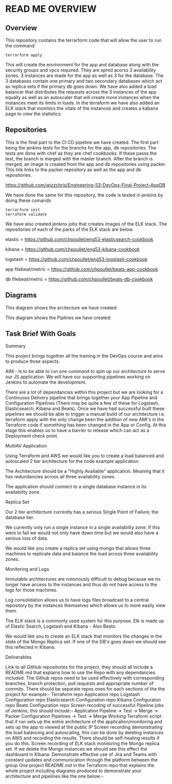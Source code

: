 # READ ME OVERVIEW

## Overview 

This repository contains the terrarform code that will allow the user to run the command

````
terrarform apply
````

This will create the environment for the app and database along with the security groups and vpcs required. They are spred acorss 3 availability zones.
3 Instances are made for the app as well as 3 for the database. The 3 databases contain one primary and two secondary databases which act as replica sets if the primary db goes down.
We have also added a load balancer that distributes the requests across the 3 instances of the app equally as well as an autoscaler that will create more instances when the instances meet its limits in loads.
In the terraform we have also added an ELK stack that monitors the vitals of the instances and creates a kabana page to view the statistics.

## Repositories

This is the final part to the CI CD pipeline we have created. 
The first part being the jenkins tests for the branchs for the app, db repositories. The tests are done with chef as they are chef cookbooks.
If these passs the test, the branch is merged with the master branch.
After the branch is merged, an image is created from the app and db repositories using packer.
This link links to the packer repository as well as the app and db repositories.

https://github.com/wizzchris/Engineering-53-DevOps-Final-Project-AppDB

We have done the same for this repository, the code is tested in jenkins by doing these comands 
````
terrarform init
terraform validate
````
We have also created jenkins jobs that creates images of the ELK stack. The repositories of each of the parks of the ELK stack are below.

elastic = https://github.com/chpoullet/eng53-elasticsearch-cookbook

kibana = https://github.com/chpoullet/eng53-kibana-cookbook

logstash = https://github.com/chpoullet/eng53-logstash-cookbook

app filebeat/metric = https://github.com/chpoullet/beats-app-cookbook

db filebeat/metric = https://github.com/chpoullet/beats-db-cookbook

## Diagrams 

This diagram shows the arcitecture we have created:

This diagram shows the Piplines we have created:



## Task Brief With Goals
Summary

This project brings together all the training in the DevOps course and aims to produce three aspects.


AIM - Is to be able to run one command to spin up our architecture to serve our JS application. We will have our supporting pipelines working on Jenkins to automate the development.


There are a lot of dependancies within this project but we are looking for a Continuous Delivery pipeline that brings together your App Pipeline and Configuration Pipelines (There may be quite a few of these for Logstash, Elasticsearch, Kibana and Beats). Once we have had successful built these pipelines we should be able to trigger a manual build of our architecture i.e. terraform apply with the only change been the addition of new AMI's in the Terraform code if something has been changed in the App or Config. At this stage this enables us to have a barrier to release which can act as a Deployment check point.

MultiAV Application

Using Terraform and AWS we would like you to create a load balanced and autoscaled 2 tier architecture for the node example application.

The Architecture should be a "Highly Available" application. Meaning that it has redundancies across all three availability zones.

The application should connect to a single database instance in its availability zone.

Replica Set

Our 2 tier architecture currently has a serious Single Point of Failure; the database tier.

We currently only run a single instance in a single availability zone. If this were to fail we would not only have down time but we would also have a serious loss of data.

We would like you create a replica set using mongo that allows three machines to replicate data and balance the load across three availability zones.

Monitoring and Logs

Immutable architectures are notoriously difficult to debug because we no longer have access to the instances and thus do not have access to the logs for those machines.

Log consolidation allows us to have logs files broadcast to a central repository by the instances themselves which allows us to more easily view them.

The ELK stack is a commonly used system for this purpose. Elk is made up of Elastic Search, Logstash and Kibana - Also Beats.

We would like you to create an ELK stack that monitors the changes in the state of the Mongo Replica set. If one of the DB's goes down we should see this reflected in Kibana.

Deliverables


	
Link to all GitHub repositories for the project, they should all include a README.md that explains how to use the Repo with any dependancies included. The Github repos need to be used effectively with corresponding branches, branch protection, pull requests and appropriate number of commits. There should be separate repos ones for each sections of the the project for example:-
	Terraform repo
	Application repo
	Logstash Configuration repo
	Elasticsearch Configuration repo
	Kibana Configuraton repo
	Beats Configuration repo
	Screen recoding of successful Pipeline jobs of Jenkins, this should include:-
	Application Pipeline -> Test -> Merge -> Packer
	Configuration Pipelines -> Test -> Merge
	Working Terraform script that if run sets up the entire architecture of the application/monitoring and sets up the app to viewed at the public IP
	Screen recording demonstrating the load balancing and autoscaling, this can be done by deleting instances on AWS and recording the results. There should be self-healing results if you do this.
	Screen recording of ELK stack monitoring the Mongo replica set. If we delete the Mongo instances we should see this effect the dashboard in Kibana.
	Demonstrate effective use of Jira and Teams with constant updates and communication through the platform between the group
	One project README.md in the Terraform repo that explains the whole project including diagrams produced to demonstrate your architecture and pipelines like the one below:-
